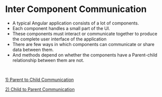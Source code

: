# Inter Component Communication 

 - A typical Angular application consists of a lot of components. 
 - Each component handles a small part of the UI. 
 - These components must interact or communicate together to produce the complete user interface of the application
 - There are few ways in which components can communicate or share data between them. 
 - And methods depend on whether the components have a Parent-child relationship between them are not.
 
 <br>
 
  [1) Parent to Child Communication](https://github.com/Girish-GAP/Angular/tree/main/InterComponentCommunication/ParentToChild)



  [2) Child to Parent Communication](https://github.com/Girish-GAP/Angular/tree/main/InterComponentCommunication/ChildToParent)

 <br>

